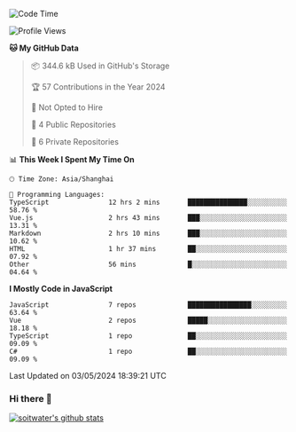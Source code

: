 <!--START_SECTION:waka-->
![Code Time](http://img.shields.io/badge/Code%20Time-3%2C412%20hrs%2043%20mins-blue)

![Profile Views](http://img.shields.io/badge/Profile%20Views-0-blue)

**🐱 My GitHub Data** 

> 📦 344.6 kB Used in GitHub's Storage 
 > 
> 🏆 57 Contributions in the Year 2024
 > 
> 🚫 Not Opted to Hire
 > 
> 📜 4 Public Repositories 
 > 
> 🔑 6 Private Repositories 
 > 
📊 **This Week I Spent My Time On** 

```text
🕑︎ Time Zone: Asia/Shanghai

💬 Programming Languages: 
TypeScript               12 hrs 2 mins       ███████████████░░░░░░░░░░   58.76 % 
Vue.js                   2 hrs 43 mins       ███░░░░░░░░░░░░░░░░░░░░░░   13.31 % 
Markdown                 2 hrs 10 mins       ███░░░░░░░░░░░░░░░░░░░░░░   10.62 % 
HTML                     1 hr 37 mins        ██░░░░░░░░░░░░░░░░░░░░░░░   07.92 % 
Other                    56 mins             █░░░░░░░░░░░░░░░░░░░░░░░░   04.64 % 
```

**I Mostly Code in JavaScript** 

```text
JavaScript               7 repos             ████████████████░░░░░░░░░   63.64 % 
Vue                      2 repos             █████░░░░░░░░░░░░░░░░░░░░   18.18 % 
TypeScript               1 repo              ██░░░░░░░░░░░░░░░░░░░░░░░   09.09 % 
C#                       1 repo              ██░░░░░░░░░░░░░░░░░░░░░░░   09.09 % 
```




 Last Updated on 03/05/2024 18:39:21 UTC
<!--END_SECTION:waka-->

### Hi there 👋
[![soitwater's github stats](https://github-readme-stats.vercel.app/api?username=soitwater)](https://github.com/soitwater/github-readme-stats)
